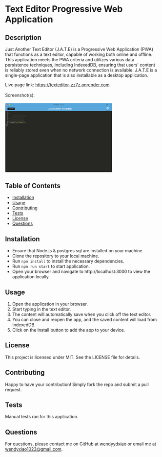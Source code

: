 # Text Editor Progressive Web Application

## Description

Just Another Text Editor (J.A.T.E) is a Progressive Web Application (PWA) that functions as a text editor, capable of working both online and offline. This application meets the PWA criteria and utilizes various data persistence techniques, including IndexedDB, ensuring that users' content is reliably stored even when no network connection is available. J.A.T.E is a single-page application that is also installable as a desktop application.

Live page link: https://texteditor-zz7z.onrender.com <br><br>
Screenshot(s): <br><br>
<img src="/Assets/JATE.png" width="350" title="page screenshot">

## Table of Contents

- [Installation](#installation)
- [Usage](#usage)
- [Contributing](#contributing)
- [Tests](#tests)
- [License](#license)
- [Questions](#questions)

## Installation

- Ensure that Node.js & postgres sql are installed on your machine.
- Clone the repository to your local machine.
- Run `npm install` to install the necessary dependencies.
- Run `npm run start` to start application.
- Open your browser and navigate to http://localhost:3000 to view the application locally.

## Usage

1. Open the application in your browser.
2. Start typing in the text editor.
3. The content will automatically save when you click off the text editor.
4. You can close and reopen the app, and the saved content will load from IndexedDB.
5. Click on the Install button to add the app to your device.

## License

This project is licensed under MIT. See the LICENSE file for details.

## Contributing

Happy to have your contribution! Simply fork the repo and submit a pull request.

## Tests

Manual tests ran for this application.

## Questions

For questions, please contact me on GitHub at [wendyydxiao](https://github.com/wendyydxiao) or email me at wendyxiao1023@gmail.com.
